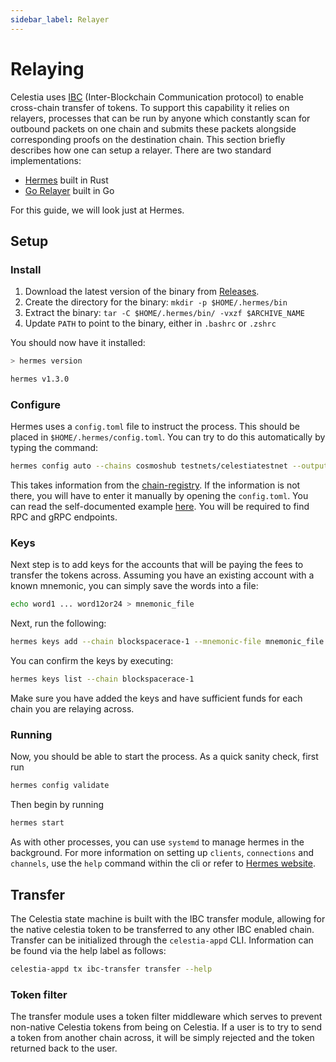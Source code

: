 ```yaml
---
sidebar_label: Relayer
---
```


# Relaying

Celestia uses [IBC](https://ibcprotocol.dev/)
(Inter-Blockchain Communication protocol) to enable cross-chain
transfer of tokens. To support this capability it relies on
relayers, processes that can be run by anyone which constantly
scan for outbound packets on one chain and submits these packets
alongside corresponding proofs on the destination chain. This
section briefly describes how one can setup a relayer. There
are two standard implementations:

- [Hermes](https://hermes.informal.systems/) built in Rust
- [Go Relayer](https://pkg.go.dev/github.com/cosmos/relayer) built in Go

For this guide, we will look just at Hermes.

## Setup

### Install

1. Download the latest version of the binary from [Releases](https://github.com/informalsystems/hermes/releases).
2. Create the directory for the binary: `mkdir -p $HOME/.hermes/bin`
3. Extract the binary: `tar -C $HOME/.hermes/bin/ -vxzf $ARCHIVE_NAME`
4. Update `PATH` to point to the binary, either in `.bashrc` or `.zshrc`

You should now have it installed:

```bash
> hermes version

hermes v1.3.0
```

### Configure

Hermes uses a `config.toml` file to instruct the process.
This should be placed in `$HOME/.hermes/config.toml`.
You can try to do this automatically by typing the command:

```bash
hermes config auto --chains cosmoshub testnets/celestiatestnet --output $HOME/.hermes/config.toml
```

This takes information from the [chain-registry](https://github.com/cosmos/chain-registry).
If the information is not there, you will have to enter it
manually by opening the `config.toml`. You can read the
self-documented example [here](https://github.com/informalsystems/hermes/blob/v1.3.0/config.toml).
You will be required to find RPC and gRPC endpoints.

### Keys

Next step is to add keys for the accounts that will
be paying the fees to transfer the tokens across.
Assuming you have an existing account with a known
mnemonic, you can simply save the words into a file:

```bash
echo word1 ... word12or24 > mnemonic_file
```

Next, run the following:

```bash
hermes keys add --chain blockspacerace-1 --mnemonic-file mnemonic_file
```

You can confirm the keys by executing:

```bash
hermes keys list --chain blockspacerace-1
```

Make sure you have added the keys and have sufficient funds for each chain you are relaying across.

### Running

Now, you should be able to start the process. As a quick sanity check, first run

```bash
hermes config validate
```

Then begin by running

```bash
hermes start
```

As with other processes, you can use `systemd` to manage
hermes in the background. For more information on setting
up `clients`, `connections` and `channels`, use the `help`
command within the cli or refer to [Hermes website](https://hermes.informal.systems).

## Transfer

The Celestia state machine is built with the IBC transfer
module, allowing for the native celestia token to be
transferred to any other IBC enabled chain. Transfer can
be initialized through the `celestia-appd` CLI. Information
can be found via the help label as follows:

```bash
celestia-appd tx ibc-transfer transfer --help
```

### Token filter

The transfer module uses a token filter middleware which
serves to prevent non-native Celestia tokens from being
on Celestia. If a user is to try to send a token from another
chain across, it will be simply rejected and the token returned
back to the user.
